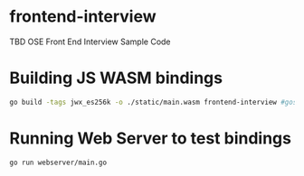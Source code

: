 # frontend-interview
TBD OSE Front End Interview Sample Code

# Building JS WASM bindings
```bash
go build -tags jwx_es256k -o ./static/main.wasm frontend-interview #gosetup
```

# Running Web Server to test bindings 
```
go run webserver/main.go
```
